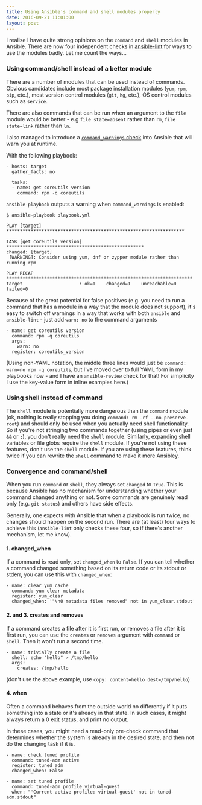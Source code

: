 ```yaml
---
title: Using Ansible's command and shell modules properly
date: 2016-09-21 11:01:00
layout: post
---
```

I realise I have quite strong opinions on the `command` and
`shell` modules in Ansible. There are now four independent checks in
[ansible-lint](https://github.com/willthames/ansible-lint) for ways to
use the modules badly. Let me count the ways...

### Using command/shell instead of a better module

There are a number of modules that can be used instead of commands.
Obvious candidates include most package installation modules
(`yum`, `rpm`, `pip`, etc.), most version control modules (`git`,
`hg`, etc.), OS control modules such as `service`.

There are also commands that can be run when an argument to the
`file` module would be better - e.g `file state=absent` rather
than `rm`, `file state=link` rather than `ln`.

I also managed
to introduce a [`command_warnings` check](http://docs.ansible.com/ansible/intro_configuration.html#command-warnings)
into Ansible that will warn you at runtime.

With the following playbook:

```
- hosts: target
  gather_facts: no

  tasks:
  - name: get coreutils version
    command: rpm -q coreutils
```

`ansible-playbook` outputs a warning when `command_warnings` is enabled:

```
$ ansible-playbook playbook.yml

PLAY [target] ******************************************************************

TASK [get coreutils version] ***************************************************
changed: [target]
 [WARNING]: Consider using yum, dnf or zypper module rather than running rpm

PLAY RECAP *********************************************************************
target                     : ok=1    changed=1    unreachable=0    failed=0
```

Because of the great potential for false positives (e.g. you
need to run a command that has a module in a way that the module
does not support), it's easy to switch off warnings in a way
that works with both `ansible` and `ansible-lint` - just add
`warn: no` to the command arguments

```
- name: get coreutils version
  command: rpm -q coreutils
  args:
    warn: no
  register: coreutils_version
```

(Using non-YAML notation, the middle three lines would just be
`command: warn=no rpm -q coreutils`, but I've moved over to full
YAML form in my playbooks now - and I have an `ansible-review`
check for that! For simplicity I use the key-value form in inline
examples here.)

### Using shell instead of command

The `shell` module is potentially more dangerous than the `command`
module (ok, nothing is really stopping you doing `command: rm -rf --no-preserve-root`)
and should only be used when you actually need shell functionality.
So if you're not stringing two commands together (using pipes or
even just `&&` or `;`), you don't really need the `shell` module.
Similarly, expanding shell variables or file globs require the
`shell` module. If you're not using these features, don't use
the `shell` module. If you are using these features, think twice
if you can rewrite the `shell` command to make it more Ansibley.

### Convergence and command/shell

When you run `command` or `shell`, they always set `changed` to `True`.
This is because Ansible has no mechanism for understanding whether
your command changed anything or not. Some commands are genuinely
read only (e.g. `git status`) and others have side effects. 

Generally, one expects with Ansible that when a playbook is run
twice, no changes should happen on the second run. There are
(at least) four ways to achieve this (`ansible-lint` only checks
these four, so if there's another mechanism, let me know).

#### 1. changed_when

If a command is read only, set `changed_when` to `False`. If you
can tell whether a command changed something based on its return
code or its stdout or stderr, you can use this with `changed_when`:

```
- name: clear yum cache
  command: yum clear metadata
  register: yum_clear
  changed_when: '"\n0 metadata files removed" not in yum_clear.stdout'
```

#### 2. and 3. creates and removes

If a command creates a file after it is first run, or removes a file
after it is first run, you can use the `creates` or `removes` argument
with `command` or `shell`. Then it won't run a second time.

```
- name: trivially create a file
  shell: echo "hello" > /tmp/hello
  args:
    creates: /tmp/hello
```

(don't use the above example, use `copy: content=hello dest=/tmp/hello`)

#### 4. when

Often a command behaves from the outside world no differently if it
puts something into a state or it's already in that state. In such
cases, it might always return a 0 exit status, and print no output.

In these cases, you might need a read-only pre-check command that
determines whether the system is already in the desired state, and
then not do the changing task if it is.

```
- name: check tuned profile
  command: tuned-adm active
  register: tuned_adm
  changed_when: False

- name: set tuned profile
  command: tuned-adm profile virtual-guest
  when: "'Current active profile: virtual-guest' not in tuned-adm.stdout"
```
